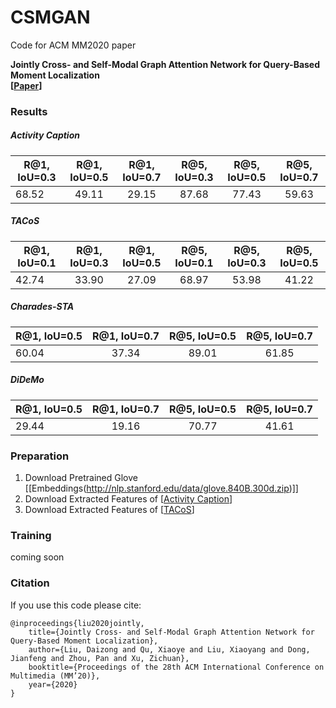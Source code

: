# CSMGAN
Code for ACM MM2020 paper

**Jointly Cross- and Self-Modal Graph Attention Network for Query-Based Moment Localization** <br />
**[[Paper](https://arxiv.org/abs/2008.01403)]** <br />

### Results
##### Activity Caption
| R@1, IoU=0.3      | R@1, IoU=0.5     | R@1, IoU=0.7      | R@5, IoU=0.3      | R@5, IoU=0.5     | R@5, IoU=0.7      |
| ---------- | :-----------:  | :-----------: | :-----------:  | :-----------: | :-----------:  |
| 68.52     | 49.11    | 29.15     | 87.68     | 77.43    | 59.63     |
##### TACoS
| R@1, IoU=0.1      | R@1, IoU=0.3     | R@1, IoU=0.5      | R@5, IoU=0.1      | R@5, IoU=0.3     | R@5, IoU=0.5      |
| ---------- | :-----------:  | :-----------: | :-----------:  | :-----------: | :-----------:  |
| 42.74     | 33.90    | 27.09     | 68.97     | 53.98    | 41.22     |
##### Charades-STA
| R@1, IoU=0.5      | R@1, IoU=0.7     |R@5, IoU=0.5      | R@5, IoU=0.7     |
| ---------- | :-----------:  | :-----------: | :-----------:  |
| 60.04     | 37.34    | 89.01     | 61.85     |
##### DiDeMo
| R@1, IoU=0.5      | R@1, IoU=0.7     |R@5, IoU=0.5      | R@5, IoU=0.7     |
| ---------- | :-----------:  | :-----------: | :-----------:  |
| 29.44     | 19.16    | 70.77     | 41.61     |

### Preparation
1. Download Pretrained Glove [[Embeddings(http://nlp.stanford.edu/data/glove.840B.300d.zip)]]
2. Download Extracted Features of [[Activity Caption](http://activity-net.org/challenges/2016/download.html)]
3. Download Extracted Features of [[TACoS](https://drive.google.com/file/d/1kK_FTo6USmPhO1vam3uvBMtJ3QChUblm/view)]

### Training
coming soon

### Citation
If you use this code please cite:

```
@inproceedings{liu2020jointly,
    title={Jointly Cross- and Self-Modal Graph Attention Network for Query-Based Moment Localization},
    author={Liu, Daizong and Qu, Xiaoye and Liu, Xiaoyang and Dong, Jianfeng and Zhou, Pan and Xu, Zichuan},
    booktitle={Proceedings of the 28th ACM International Conference on Multimedia (MM’20)},
    year={2020}
}
```
